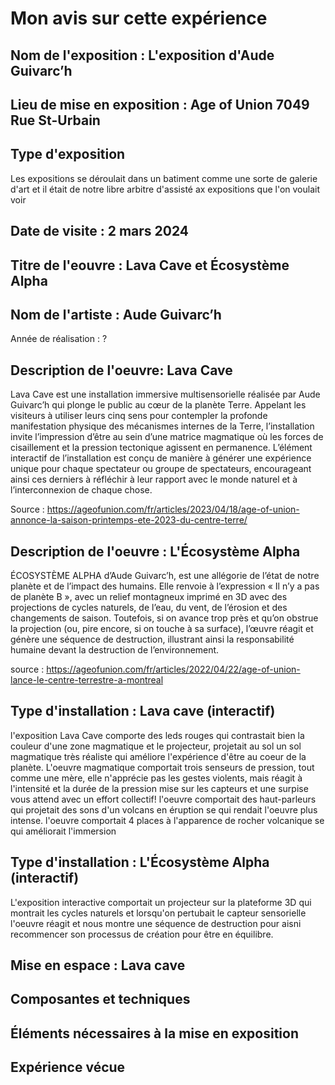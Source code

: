 # Mon avis sur cette expérience

## Nom de l'exposition : L'exposition d'Aude Guivarc’h

## Lieu de mise en exposition : Age of Union 7049 Rue St-Urbain

## Type d'exposition
Les expositions se déroulait dans un batiment comme une sorte de galerie d'art et il était de notre libre arbitre d'assisté ax expositions que l'on voulait voir

## Date de visite : 2 mars 2024

## Titre de l'eouvre : Lava Cave et Écosystème Alpha

## Nom de l'artiste : Aude Guivarc’h 

Année de réalisation : ?

## Description de l'oeuvre: Lava Cave 

Lava Cave est une installation immersive multisensorielle réalisée par Aude Guivarc’h qui plonge le public au cœur de la planète Terre. Appelant les visiteurs à utiliser leurs cinq sens pour contempler la profonde manifestation physique des mécanismes internes de la Terre, l’installation invite l’impression d’être au sein d’une matrice magmatique où les forces de cisaillement et la pression tectonique agissent en permanence. L’élément interactif de l’installation est conçu de manière à générer une expérience unique pour chaque spectateur ou groupe de spectateurs, encourageant ainsi ces derniers à réfléchir à leur rapport avec le monde naturel et à l’interconnexion de chaque chose.

Source : https://ageofunion.com/fr/articles/2023/04/18/age-of-union-annonce-la-saison-printemps-ete-2023-du-centre-terre/

## Description de l'oeuvre : L'Écosystème Alpha 

ÉCOSYSTÈME ALPHA d’Aude Guivarc’h, est une allégorie de l’état de notre planète et de l’impact des humains. Elle renvoie à l’expression « Il n’y a pas de planète B », avec un relief montagneux imprimé en 3D avec des projections de cycles naturels, de l’eau, du vent, de l’érosion et des changements de saison. Toutefois, si on avance trop près et qu’on obstrue la projection (ou, pire encore, si on touche à sa surface), l’œuvre réagit et génère une séquence de destruction, illustrant ainsi la responsabilité humaine devant la destruction de l’environnement.

source : https://ageofunion.com/fr/articles/2022/04/22/age-of-union-lance-le-centre-terrestre-a-montreal   

## Type d'installation : Lava cave (interactif)

l'exposition Lava Cave comporte des leds rouges qui contrastait bien la couleur d'une zone magmatique et le projecteur, projetait au sol un sol magmatique très réaliste qui améliore l'expérience d'être au coeur de la planète. L'oeuvre magmatique comportait trois senseurs de pression, tout comme une mère, elle n'apprécie pas les gestes violents, mais réagit à l'intensité et la durée de la pression mise sur les capteurs et une surpise vous attend avec un effort collectif! l'oeuvre comportait des haut-parleurs qui projetait des sons d'un volcans en éruption se qui rendait l'oeuvre plus intense.
l'oeuvre comportait 4 places à l'apparence de rocher volcanique se qui améliorait l'immersion

## Type d'installation : L'Écosystème Alpha (interactif)
L'exposition interactive comportait un projecteur sur la plateforme 3D qui montrait les cycles naturels et lorsqu'on pertubait le capteur sensorielle l'oeuvre réagit et nous montre une séquence de destruction pour aisni recommencer son processus de création pour être en équilibre.

## Mise en espace : Lava cave 

## Composantes et techniques

## Éléments nécessaires à la mise en exposition

## Expérience vécue




